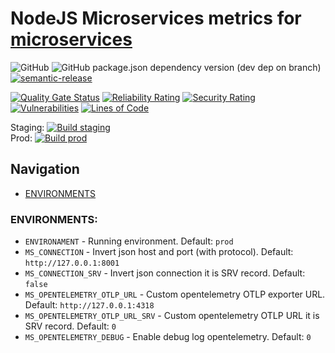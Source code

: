 # NodeJS Microservices metrics for [microservices](https://github.com/Lomray-Software/microservices)

![GitHub](https://img.shields.io/github/license/Lomray-Software/microservices-metrics)
![GitHub package.json dependency version (dev dep on branch)](https://img.shields.io/github/package-json/dependency-version/Lomray-Software/microservices-metrics/dev/typescript/staging)
[![semantic-release](https://img.shields.io/badge/%20%20%F0%9F%93%A6%F0%9F%9A%80-semantic--release-e10079.svg)](https://github.com/semantic-release/semantic-release)

[![Quality Gate Status](https://sonarcloud.io/api/project_badges/measure?project=microservices-metrics&metric=alert_status)](https://sonarcloud.io/summary/new_code?id=microservices-metrics)
[![Reliability Rating](https://sonarcloud.io/api/project_badges/measure?project=microservices-metrics&metric=reliability_rating)](https://sonarcloud.io/summary/new_code?id=microservices-metrics)
[![Security Rating](https://sonarcloud.io/api/project_badges/measure?project=microservices-metrics&metric=security_rating)](https://sonarcloud.io/summary/new_code?id=microservices-metrics)
[![Vulnerabilities](https://sonarcloud.io/api/project_badges/measure?project=microservices-metrics&metric=vulnerabilities)](https://sonarcloud.io/summary/new_code?id=microservices-metrics)
[![Lines of Code](https://sonarcloud.io/api/project_badges/measure?project=microservices-metrics&metric=ncloc)](https://sonarcloud.io/summary/new_code?id=microservices-metrics)

Staging: [![Build staging](https://github.com/Lomray-Software/microservices-metrics/actions/workflows/release.yml/badge.svg?branch=staging)](https://github.com/Lomray-Software/microservices-metrics/actions/workflows/release.yml)   
Prod: [![Build prod](https://github.com/Lomray-Software/microservices-metrics/actions/workflows/release.yml/badge.svg?branch=prod)](https://github.com/Lomray-Software/microservices-metrics/actions/workflows/release.yml)

## Navigation
- [ENVIRONMENTS](#environments)

### ENVIRONMENTS:
- `ENVIRONAMENT` - Running environment. Default: `prod`
- `MS_CONNECTION` - Invert json host and port (with protocol). Default: `http://127.0.0.1:8001`
- `MS_CONNECTION_SRV` - Invert json connection it is SRV record. Default: `false`
- `MS_OPENTELEMETRY_OTLP_URL` - Custom opentelemetry OTLP exporter URL. Default: `http://127.0.0.1:4318`
- `MS_OPENTELEMETRY_OTLP_URL_SRV` - Custom opentelemetry OTLP URL it is SRV record. Default: `0`
- `MS_OPENTELEMETRY_DEBUG` - Enable debug log opentelemetry. Default: `0`
